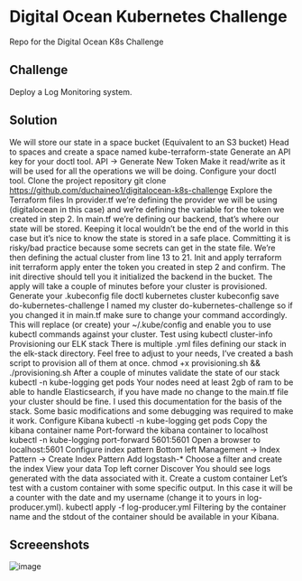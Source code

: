 # Digital Ocean Kubernetes Challenge

Repo for the Digital Ocean K8s Challenge

## Challenge

Deploy a Log Monitoring system.

## Solution

We will store our state in a space bucket (Equivalent to an S3 bucket)
Head to spaces and create a space named kube-terraform-state
Generate an API key for your doctl tool.
API -> Generate New Token
Make it read/write as it will be used for all the operations we will be doing.
Configure your doctl tool.
Clone the project repository
git clone https://github.com/duchaineo1/digitalocean-k8s-challenge
Explore the Terraform files
In provider.tf we’re defining the provider we will be using (digitalocean in this case) and we’re defining the variable for the token we created in step 2.
In main.tf we’re defining our backend, that’s where our state will be stored. Keeping it local wouldn’t be the end of the world in this case but it’s nice to know the state is stored in a safe place. Committing it is risky/bad practice because some secrets can get in the state file. We’re then defining the actual cluster from line 13 to 21.
Init and apply
terraform init
terraform apply enter the token you created in step 2 and confirm.
The init directive should tell you it initialized the backend in the bucket. The apply will take a couple of minutes before your cluster is provisioned.
Generate your .kubeconfig file
doctl kubernetes cluster kubeconfig save do-kubernetes-challenge
I named my cluster do-kubernetes-challenge so if you changed it in main.tf make sure to change your command accordingly.
This will replace (or create) your ~/.kube/config and enable you to use kubectl commands against your cluster.
Test using kubectl cluster-info
Provisioning our ELK stack
There is multiple .yml files defining our stack in the elk-stack directory. Feel free to adjust to your needs, I’ve created a bash script to provision all of them at once.
chmod +x provisioning.sh && ./provisioning.sh
After a couple of minutes validate the state of our stack kubectl -n kube-logging get pods
Your nodes need at least 2gb of ram to be able to handle Elasticsearch, if you have made no change to the main.tf file your cluster should be fine.
I used this documentation for the basis of the stack. Some basic modifications and some debugging was required to make it work.
Configure Kibana
kubectl -n kube-logging get pods
Copy the kibana container name
Port-forward the kibana container to localhost
kubectl -n kube-logging port-forward <kibana-container-name> 5601:5601
Open a browser to localhost:5601
Configure index pattern
Bottom left Management -> Index Pattern -> Create Index Pattern
Add logstash-*
Choose a filter and create the index
View your data
Top left corner Discover
You should see logs generated with the data associated with it.
Create a custom container
Let’s test with a custom container with some specific output. In this case it will be a counter with the date and my username (change it to yours in log-producer.yml).
kubectl apply -f log-producer.yml
Filtering by the container name and the stdout of the container should be available in your Kibana.

## Screeenshots
  ![image](https://user-images.githubusercontent.com/73310532/147379529-f128e7e9-8ffa-4b12-bb8d-b14c34210bd1.png)

